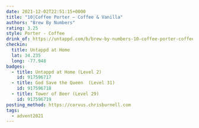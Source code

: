 ```yaml
---
date: 2021-12-02T22:51:15+0000
title: "10|Coffee Porter – Coffee & Vanilla"
authors: "Brew By Numbers"
rating: 3.25
style: Porter - Coffee
drink_of: https://untappd.com/b/brew-by-numbers-10-coffee-porter-coffee-and-vanilla/4570318/
checkin:
  title: Untappd at Home
  lat: 34.235
  long: -77.948
badges:
  - title: Untappd at Home (Level 2)
    id: 917596717
  - title: God Save the Queen  (Level 31)
    id: 917596718
  - title: Tower of Beer (Level 29)
    id: 917596719
posting_method: https://corvus.chrisburnell.com
tags:
  - advent2021
---
```

